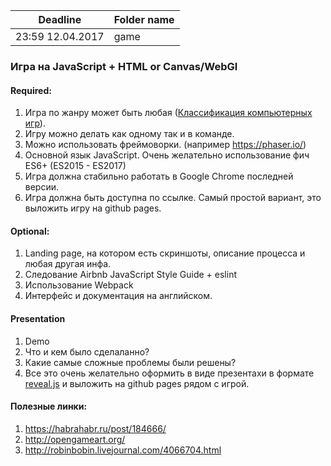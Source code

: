 | Deadline  | Folder name |
|-----------|-------------|
| 23:59 12.04.2017 | game |

###  Игра на JavaScript + HTML or Canvas/WebGl

#### Required:
  1. Игра по жанру может быть любая ([Классификация компьютерных игр](https://ru.wikipedia.org/wiki/%D0%9A%D0%BB%D0%B0%D1%81%D1%81%D0%B8%D1%84%D0%B8%D0%BA%D0%B0%D1%86%D0%B8%D1%8F_%D0%BA%D0%BE%D0%BC%D0%BF%D1%8C%D1%8E%D1%82%D0%B5%D1%80%D0%BD%D1%8B%D1%85_%D0%B8%D0%B3%D1%80)).
  2. Игру можно делать как одному так и в команде.
  3. Можно использовать фреймоворки. (например https://phaser.io/)
  4. Основной язык JavaScript. Очень желательно использование фич ES6+ (ES2015 - ES2017)   
  5. Игра должна стабильно работать в Google Chrome последней версии.
  6. Игра должна быть доступна по ссылке. Самый простой вариант, это выложить игру на github pages.

#### Optional:
  1. Landing pagе, на котором есть скриншоты, описание процесса и любая другая инфа. 
  2. Следование Airbnb JavaScript Style Guide + eslint
  3. Использование Webpack
  4. Интерфейс и документация на английском.

#### Presentation
1. Demo
2. Что и кем было сделаланно?
3. Какие самые сложные проблемы были решены?
4. Все это очень желательно оформить в виде презентахи в формате [reveal.js](https://github.com/hakimel/reveal.js/) и выложить на github pages рядом с игрой. 
  
#### Полезные линки:
1) https://habrahabr.ru/post/184666/  
2) http://opengameart.org/
3) http://robinbobin.livejournal.com/4066704.html

